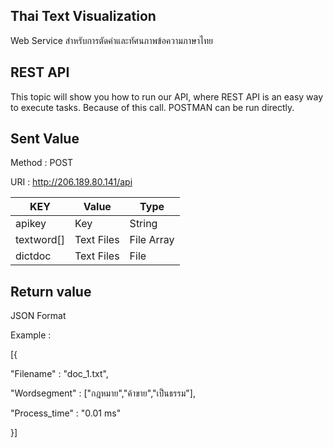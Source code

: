 ## Thai Text Visualization

Web Service สำหรับการตัดคำและทัศนภาพข้อความภาษาไทย

## REST API

This topic will show you how to run our API, where REST API is an easy way to execute tasks. Because of this call. POSTMAN can be run directly.

## Sent Value

Method : POST

URI : http://206.189.80.141/api

| KEY | Value | Type |
|----------|----------|----------|
| apikey      | Key      | String      |
| textword[]      | Text Files      | File Array      |
| dictdoc      | Text Files      | File      |

## Return value

JSON Format

Example :

[{

"Filename" : "doc_1.txt",

"Wordsegment" : ["กฎหมาย","ค้าขาย","เป็นธรรม"],

"Process_time" : "0.01 ms"

}]



